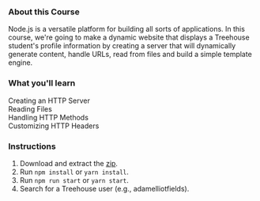 ### About this Course

Node.js is a versatile platform for building all sorts of applications. In this course, we're going to make a dynamic website that displays a Treehouse student's profile information by creating a server that will dynamically generate content, handle URLs, read from files and build a simple template engine.

### What you'll learn

Creating an HTTP Server  
Reading Files  
Handling HTTP Methods  
Customizing HTTP Headers  

### Instructions

1. Download and extract the [zip](https://github.com/adamelliotfields/treehouse-node/raw/master/build-a-dynamic-site-with-node/build-a-dynamic-site-with-node.zip).
2. Run `npm install` or `yarn install`.
3. Run `npm run start` or `yarn start`.
4. Search for a Treehouse user (e.g., adamelliotfields).  
